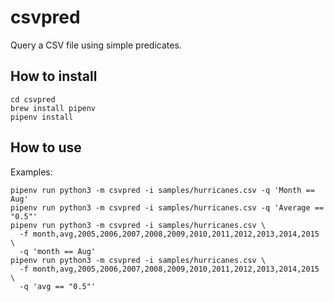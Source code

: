 # csvpred

Query a CSV file using simple predicates.

## How to install

```shell
cd csvpred
brew install pipenv
pipenv install
```

## How to use

Examples:

```shell
pipenv run python3 -m csvpred -i samples/hurricanes.csv -q 'Month == Aug'
pipenv run python3 -m csvpred -i samples/hurricanes.csv -q 'Average == "0.5"'
pipenv run python3 -m csvpred -i samples/hurricanes.csv \
  -f month,avg,2005,2006,2007,2008,2009,2010,2011,2012,2013,2014,2015 \
  -q 'month == Aug'
pipenv run python3 -m csvpred -i samples/hurricanes.csv \
  -f month,avg,2005,2006,2007,2008,2009,2010,2011,2012,2013,2014,2015 \
  -q 'avg == "0.5"'
```
